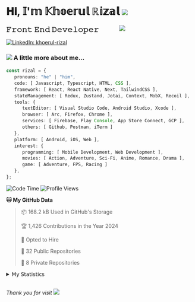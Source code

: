 <h1> 𝐇𝐢, 𝕀'𝕞 𝕂𝕙𝕠𝕖𝕣𝕦𝕝 ℝ𝕚𝕫𝕒𝕝 <img src="https://media.giphy.com/media/mGcNjsfWAjY5AEZNw6/giphy.gif" width="50"></h1>
<img align='right' src="https://media.giphy.com/media/v1.Y2lkPTc5MGI3NjExOWI2ajR2NGJubzBsZHFuaHMwajRrcDNsNXJwOG8yb3F0NjhkNXF4OSZlcD12MV9pbnRlcm5hbF9naWZfYnlfaWQmY3Q9cw/fkZukR450RQ1qnGaq9/giphy.gif" width="200">
<strong style="font-size:20px;">𝙵𝚛𝚘𝚗𝚝 𝙴𝚗𝚍 𝙳𝚎𝚟𝚎𝚕𝚘𝚙𝚎𝚛</strong>
</p></em>

[![LinkedIn: khoerul-rizal](https://img.shields.io/badge/khoerul--rizal-blue?style=flat-square&logo=Linkedin&logoColor=white&link=https://www.linkedin.com/in/khoerul-rizal/)](https://www.linkedin.com/in/khoerul-rizal/)

### <img src="https://media.giphy.com/media/VgCDAzcKvsR6OM0uWg/giphy.gif" width="50"> A little more about me...

```typescript
const rizal = {
   pronouns: "he" | "him",
   code: [ Javascript, Typescript, HTML, CSS ],
   framework: [ React, React Native, Next, TailwindCSS ],
   stateManagement: [ Redux, Zustand, Jotai, Context, MobX, Recoil ],
   tools: {
      textEditor: [ Visual Studio Code, Android Studio, Xcode ],
      browser: [ Arc, Firefox, Chrome ],
      services: [ Firebase, Play Console, App Store Connect, GCP ],
      others: [ Github, Postman, iTerm ]
   },
   platform: [ Android, iOS, Web ],
   interest: {
      programming: [ Mobile Development, Web Development ],
      movies: [ Action, Adventure, Sci-Fi, Anime, Romance, Drama ],
      game: [ Adventure, FPS, Racing ]
   },
};
```

<!--START_SECTION:waka-->
![Code Time](http://img.shields.io/badge/Code%20Time-967%20hrs%2021%20mins-blue) ![Profile Views](http://img.shields.io/badge/Profile%20Views-10-blue)

**🐱 My GitHub Data** 

> 📦 168.2 kB Used in GitHub's Storage 
 > 
> 🏆 1,426 Contributions in the Year 2024
 > 
> 💼 Opted to Hire
 > 
> 📜 32 Public Repositories 
 > 
> 🔑 8 Private Repositories 
 > 

<details>
  <summary>𝖬𝗒 𝖲𝗍𝖺𝗍𝗂𝗌𝗍𝗂𝖼𝗌</summary><br/>

**I'm an Early 🐤** 

```text
🌞 Morning                12832 commits       █████████░░░░░░░░░░░░░░░░   34.95 % 
🌆 Daytime                16153 commits       ███████████░░░░░░░░░░░░░░   44.00 % 
🌃 Evening                7577 commits        █████░░░░░░░░░░░░░░░░░░░░   20.64 % 
🌙 Night                  150 commits         ░░░░░░░░░░░░░░░░░░░░░░░░░   00.41 % 
```
📅 **I'm Most Productive on Tuesday** 

```text
Monday                   7203 commits        █████░░░░░░░░░░░░░░░░░░░░   19.62 % 
Tuesday                  8262 commits        ██████░░░░░░░░░░░░░░░░░░░   22.50 % 
Wednesday                6088 commits        ████░░░░░░░░░░░░░░░░░░░░░   16.58 % 
Thursday                 6997 commits        █████░░░░░░░░░░░░░░░░░░░░   19.06 % 
Friday                   5429 commits        ████░░░░░░░░░░░░░░░░░░░░░   14.79 % 
Saturday                 1197 commits        █░░░░░░░░░░░░░░░░░░░░░░░░   03.26 % 
Sunday                   1536 commits        █░░░░░░░░░░░░░░░░░░░░░░░░   04.18 % 
```


📊 **This Week I Spent My Time On** 

```text
🕑︎ Time Zone: Asia/Jakarta

💬 Programming Languages: 
TypeScript               22 hrs 20 mins      ██████████░░░░░░░░░░░░░░░   40.32 % 
Other                    15 hrs 11 mins      ███████░░░░░░░░░░░░░░░░░░   27.43 % 
JavaScript               6 hrs 59 mins       ███░░░░░░░░░░░░░░░░░░░░░░   12.63 % 
JSON                     3 hrs 8 mins        █░░░░░░░░░░░░░░░░░░░░░░░░   05.68 % 
PHP                      2 hrs 32 mins       █░░░░░░░░░░░░░░░░░░░░░░░░   04.59 % 

🔥 Editors: 
VS Code                  36 hrs 28 mins      ████████████████░░░░░░░░░   65.85 % 
Slack                    10 hrs 25 mins      █████░░░░░░░░░░░░░░░░░░░░   18.83 % 
Figma                    2 hrs 48 mins       █░░░░░░░░░░░░░░░░░░░░░░░░   05.08 % 
Terminal                 2 hrs 13 mins       █░░░░░░░░░░░░░░░░░░░░░░░░   04.01 % 
iTerm2                   1 hr 56 mins        █░░░░░░░░░░░░░░░░░░░░░░░░   03.50 % 

💻 Operating System: 
Mac                      55 hrs 24 mins      █████████████████████████   100.00 % 
```

**I Mostly Code in JavaScript** 

```text
JavaScript               41 repos            ████████████████░░░░░░░░░   64.06 % 
TypeScript               14 repos            █████░░░░░░░░░░░░░░░░░░░░   21.88 % 
PHP                      2 repos             █░░░░░░░░░░░░░░░░░░░░░░░░   03.12 % 
Kotlin                   1 repo              ░░░░░░░░░░░░░░░░░░░░░░░░░   01.56 % 
Jupyter Notebook         1 repo              ░░░░░░░░░░░░░░░░░░░░░░░░░   01.56 % 
```



**Timeline**

![Lines of Code chart](https://raw.githubusercontent.com/khoerulrizal/khoerulrizal/main/assets/bar_graph.png)


 Last Updated on 03/09/2024 00:48:36 UTC
<!--END_SECTION:waka-->
</details>
<br/>

<em>Thank you for visit</em> <img src="https://media.giphy.com/media/v1.Y2lkPTc5MGI3NjExcHdvNm1qZWtjaGw0ZjdwM3Z3NnY2dHlueTVuODBta2FiY20wM2YybSZlcD12MV9pbnRlcm5hbF9naWZfYnlfaWQmY3Q9cw/tV25tpdKqdFa9x81k2/giphy.gif" width="40">
